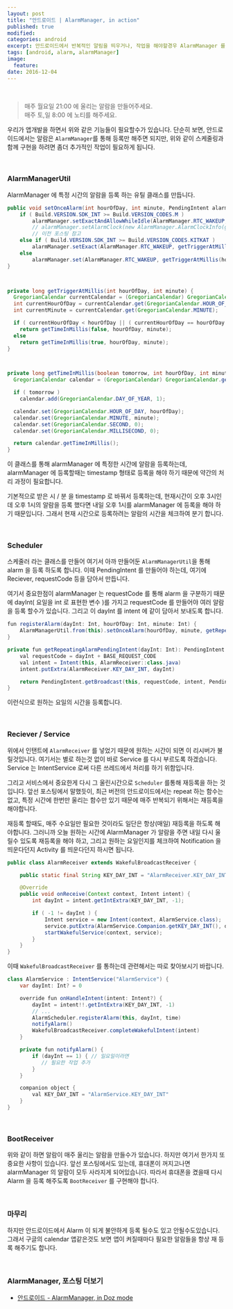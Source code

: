 ```yaml
---
layout: post
title: "안드로이드 | AlarmManager, in action"
published: true
modified:
categories: android
excerpt: 안드로이드에서 반복적인 알림을 띄우거나, 작업을 해야할경우 AlarmManager 를 써야 합니다. 이번 포스팅에서는 어떻게 알람을 스케쥴링 하는지 자세히 살펴볼것입니다.
tags: [android, alarm, alarmManager]
image:
  feature:
date: 2016-12-04
---
```

<br>

> 매주 월요일 21:00 에 울리는 알람을 만들어주세요.<br>
매주 토,일 8:00 에 노티를 해주세요.

우리가 앱개발을 하면서 위와 같은 기능들이 필요할수가 있습니다. 단순히 보면, 안드로이드에서는 알람은 `AlarmManager`를 통해 등록만 해주면 되지만, 위와 같이 스케줄링과 함께 구현을 하려면 좀더 추가적인 작업이 필요하게 됩니다.

<br>

### AlarmManagerUtil
AlarmManager 에 특정 시간의 알람을 등록 하는 유틸 클래스를 만듭니다.

```java
public void setOnceAlarm(int hourOfDay, int minute, PendingIntent alarmPendingIntent) {
	if ( Build.VERSION.SDK_INT >= Build.VERSION_CODES.M )
        alarmManager.setExactAndAllowWhileIdle(AlarmManager.RTC_WAKEUP, getTriggerAtMillis(hourOfDay, minute), alarmPendingIntent);
		// alarmManager.setAlarmClock(new AlarmManager.AlarmClockInfo(getTriggerAtMillis(hourOfDay, minute), alarmPendingIntent), alarmPendingIntent);
        // 이전 포스팅 참고
	else if ( Build.VERSION.SDK_INT >= Build.VERSION_CODES.KITKAT )
		alarmManager.setExact(AlarmManager.RTC_WAKEUP, getTriggerAtMillis(hourOfDay, minute), alarmPendingIntent);
	else
		alarmManager.set(AlarmManager.RTC_WAKEUP, getTriggerAtMillis(hourOfDay, minute), alarmPendingIntent);
}



private long getTriggerAtMillis(int hourOfDay, int minute) {
  GregorianCalendar currentCalendar = (GregorianCalendar) GregorianCalendar.getInstance();
  int currentHourOfDay = currentCalendar.get(GregorianCalendar.HOUR_OF_DAY);
  int currentMinute = currentCalendar.get(GregorianCalendar.MINUTE);

  if ( currentHourOfDay < hourOfDay || ( currentHourOfDay == hourOfDay && currentMinute < minute ) )
    return getTimeInMillis(false, hourOfDay, minute);
  else
    return getTimeInMillis(true, hourOfDay, minute);
}



private long getTimeInMillis(boolean tomorrow, int hourOfDay, int minute) {
  GregorianCalendar calendar = (GregorianCalendar) GregorianCalendar.getInstance();

  if ( tomorrow )
    calendar.add(GregorianCalendar.DAY_OF_YEAR, 1);

  calendar.set(GregorianCalendar.HOUR_OF_DAY, hourOfDay);
  calendar.set(GregorianCalendar.MINUTE, minute);
  calendar.set(GregorianCalendar.SECOND, 0);
  calendar.set(GregorianCalendar.MILLISECOND, 0);

  return calendar.getTimeInMillis();
}
```

이 클래스를 통해 alarmManager 에 특정한 시간에 알람을 등록하는데, alarmManager 에 등록할때는 timestamp 형태로 등록을 해야 하기 때문에 약간의 처리 과정이 필요합니다.

기본적으로 받은 시 / 분 을 timestamp 로 바꿔서 등록하는데, 현재시간이 오후 3시인데 오후 1시의 알람을 등록 했다면 내일 오후 1시를 alarmManager 에 등록을 해야 하기 때문입니다. 그래서 현재 시간으로 등록하려는 알람의 시간을 체크하여 분기 합니다.

<br>

### Scheduler
스케줄러 라는 클래스를 만들어 여기서 아까 만들어둔 `AlarmManagerUtil`을 통해 alarm 을 등록 하도록 합니다.
이때 PendingIntent 를 만들어야 하는데, 여기에 Reciever, requestCode 등을 담아서 만듭니다.

여기서 중요한점이 alarmManager 는 requestCode 를 통해 alarm 을 구분하기 때문에 dayInt( 요일을 int 로 표현한 변수 )를 가지고 requestCode 를 만들어야 여러 알람을 등록 할수가 있습니다. 그리고 이 dayInt 를 intent 에 같이 담아서 보내도록 합니다.

```java
fun registerAlarm(dayInt: Int, hourOfDay: Int, minute: Int) {
    AlarmManagerUtil.from(this).setOnceAlarm(hourOfDay, minute, getRepeatingAlarmPendingIntent(dayInt))
}

private fun getRepeatingAlarmPendingIntent(dayInt: Int): PendingIntent {
    val requestCode = dayInt + BASE_REQUEST_CODE
    val intent = Intent(this, AlarmReceiver::class.java)
    intent.putExtra(AlarmReceiver.KEY_DAY_INT, dayInt)

    return PendingIntent.getBroadcast(this, requestCode, intent, PendingIntent.FLAG_UPDATE_CURRENT)
}
```

이런식으로 원하는 요일의 시간을 등록합니다.

<br>

### Reciever / Service
위에서 인탠트에 `AlarmReceiver` 를 넣었기 때문에 원하는 시간이 되면 이 리시버가 불릴것입니다. 여기서는 별로 하는것 없이 바로 Service 를 다시 부르도록 하겠습니다. Service 는 IntentService 로써 다른 쓰레드에서 처리를 하기 위함입니다.

그리고 서비스에서 중요한게 다시 그 울린시간으로 `Scheduler` 를통해 재등록을 하는 것입니다. 앞선 포스팅에서 말했듯이, 최근 버전의 안드로이드에서는 repeat 하는 함수는 없고, 특정 시간에 한번만 울리는 함수만 있기 때문에 매주 반복되기 위해서는 재등록을 해야합니다.

재등록 할때도, 매주 수요일만 필요한 것이라도 일단은 항상(매일) 재등록을 하도록 해야합니다. 그러니까 오늘 원하는 시간에 AlarmManager 가 알람을 주면 내일 다시 울릴수 있도록 재등록을 해야 하고, 그리고 원하는 요일인지를 체크하여 Notification 을 띄운다던지 Activity 를 띄운다던지 하시면 됩니다.

```java
public class AlarmReceiver extends WakefulBroadcastReceiver {

	public static final String KEY_DAY_INT = "AlarmReceiver.KEY_DAY_INT";

	@Override
	public void onReceive(Context context, Intent intent) {
		int dayInt = intent.getIntExtra(KEY_DAY_INT, -1);

		if ( -1 != dayInt ) {
			Intent service = new Intent(context, AlarmService.class);
			service.putExtra(AlarmService.Companion.getKEY_DAY_INT(), dayInt);
			startWakefulService(context, service);
		}
	}
}
```

이때 `WakefulBroadcastReceiver` 를 통하는데 관련해서는 따로 찾아보시기 바랍니다.

```java
class AlarmService : IntentService("AlarmService") {
    var dayInt: Int? = 0

    override fun onHandleIntent(intent: Intent?) {
        dayInt = intent!!.getIntExtra(KEY_DAY_INT, -1)
        // ...
        AlarmScheduler.registerAlarm(this, dayInt, time)
        notifyAlarm()
        WakefulBroadcastReceiver.completeWakefulIntent(intent)
    }

    private fun notifyAlarm() {
        if (dayInt == 1) { // 일요일이라면
           // 필요한 작업 추가
        }
    }

    companion object {
        val KEY_DAY_INT = "AlarmService.KEY_DAY_INT"
    }
}
```

<br>

### BootReceiver
위와 같이 하면 알람이 매주 울리는 알람을 만들수가 있습니다. 하지만 여기서 한가지 또 중요한 사항이 있습니다. 앞선 포스팅에서도 있는데, 휴대폰이 꺼지고나면 alarmManager 의 알람이 모두 사라지게 되어있습니다. 따라서 휴대폰을 켰을때 다시 Alarm 을 등록 해주도록 `BootReceiver` 를 구현해야 합니다.


<br>

### 마무리
하지만 안드로이드에서 Alarm 이 되게 불안하게 등록 될수도 있고 안될수도있습니다. 그래서 구글의 calendar 앱같은것도 보면 앱이 켜질때마다 필요한 알람들을 항상 재 등록 해주기도 합니다.

<br>

### AlarmManager, 포스팅 더보기
- [안드로이드 - AlarmManager, in Doz mode](http://moka-a.github.io/android/android-alarm/)

<br>
<br>

